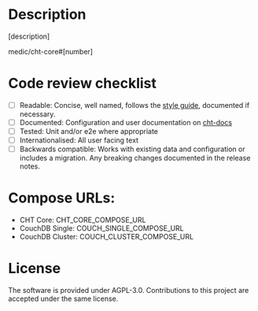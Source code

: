 # Description

[description]

medic/cht-core#[number]

# Code review checklist
<!-- Remove or comment out any items that do not apply to this PR; in the remaining boxes, replace the [ ] with [x]. -->
- [ ] Readable: Concise, well named, follows the [style guide](https://docs.communityhealthtoolkit.org/contribute/code/style-guide/), documented if necessary.
- [ ] Documented: Configuration and user documentation on [cht-docs](https://github.com/medic/cht-docs/)
- [ ] Tested: Unit and/or e2e where appropriate
- [ ] Internationalised: All user facing text
- [ ] Backwards compatible: Works with existing data and configuration or includes a migration. Any breaking changes documented in the release notes.

# Compose URLs:
<!-- After CI passes, PR submitter should manually replace these placeholders with deep links to staging. Makes for easier testing! -->
<!-- e.g. https://staging.dev.medicmobile.org/_couch/builds/medic:medic:<branch>/docker-compose/cht-core.yml  -->
<!-- e.g. https://staging.dev.medicmobile.org/_couch/builds/medic:medic:<branch>/docker-compose/cht-couchdb.yml   -->
<!-- e.g. https://staging.dev.medicmobile.org/_couch/builds/medic:medic:<branch>/docker-compose/cht-couchdb-clustered.yml  -->

* CHT Core: CHT_CORE_COMPOSE_URL
* CouchDB Single: COUCH_SINGLE_COMPOSE_URL
* CouchDB Cluster: COUCH_CLUSTER_COMPOSE_URL
 
# License

The software is provided under AGPL-3.0. Contributions to this project are accepted under the same license.
